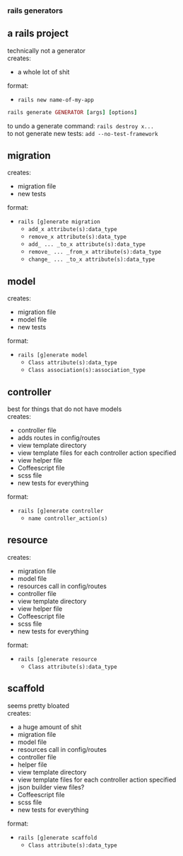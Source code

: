 ### rails generators

## a rails project
technically not a generator<br>
creates:
- a whole lot of shit

format:
- `rails new name-of-my-app`

```ruby
rails generate GENERATOR [args] [options]
```

to undo a generate command: `rails destroy x...` <br>
to not generate new tests: `add --no-test-framework`


## migration
creates: 
- migration file
- new tests

format: 	
- `rails [g]enerate migration`
  - `add_x attribute(s):data_type`
  - `remove_x attribute(s):data_type`
  - `add_ ... _to_x attribute(s):data_type`
  - `remove_ ... _from_x attribute(s):data_type`
  - `change_ ... _to_x attribute(s):data_type`

## model
creates: 	
- migration file
- model file
- new tests

format: 	
- `rails [g]enerate model`
  - `Class attribute(s):data_type`
  - `Class association(s):association_type`

## controller
best for things that do not have models<br>
creates: 	
- controller file
- adds routes in config/routes
- view template directory
- view template files for each controller action specified
- view helper file
- Coffeescript file
- scss file
- new tests for everything

format:	
- `rails [g]enerate controller`
  - `name controller_action(s)`

## resource
creates:
- migration file
- model file
- resources call in config/routes
- controller file
- view template directory
- view helper file
- Coffeescript file
- scss file
- new tests for everything
	
format:
- `rails [g]enerate resource`
  - `Class attribute(s):data_type`

## scaffold
seems pretty bloated<br>
creates:
- a huge amount of shit
- migration file
- model file
- resources call in config/routes
- controller file
- helper file
- view template directory
- view template files for each controller action specified
- json builder view files?
- Coffeescript file
- scss file	
- new tests for everything

format:
- `rails [g]enerate scaffold`
  - `Class attribute(s):data_type`









